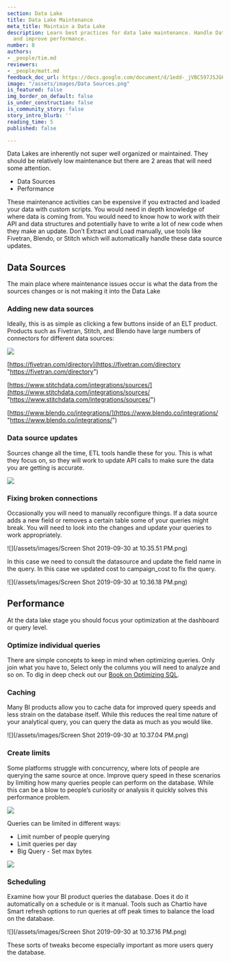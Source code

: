 ```yaml
---
section: Data Lake
title: Data Lake Maintenance
meta_title: Maintain a Data Lake
description: Learn best practices for data lake maintenance. Handle Data Source updates
  and improve performance.
number: 8
authors:
- _people/tim.md
reviewers:
- _people/matt.md
feedback_doc_url: https://docs.google.com/document/d/1edd-_jVBC597JSJG60cNANT7KazukO-hUxKLj74ziKY/edit?usp=sharing
image: "/assets/images/Data Sources.png"
is_featured: false
img_border_on_default: false
is_under_construction: false
is_community_story: false
story_intro_blurb: ''
reading_time: 5
published: false

---
```

Data Lakes are inherently not super well organized or maintained. They should be relatively low maintenance but there are 2 areas that will need some attention.

* Data Sources
* Performance

These maintenance activities can be expensive if you extracted and loaded your data with custom scripts. You would need in depth knowledge of where data is coming from. You would need to know how to work with their API and data structures and potentially have to write a lot of new code when they make an update. Don’t Extract and Load manually, use tools like Fivetran, Blendo, or Stitch which will automatically handle these data source updates.

## Data Sources

The main place where maintenance issues occur is what the data from the sources changes or is not making it into the Data Lake

### Adding new data sources

Ideally, this is as simple as clicking a few buttons inside of an ELT product. Products such as Fivetran, Stitch, and Blendo have large numbers of connectors for different data sources:

![](https://lh3.googleusercontent.com/lvRcwi8dRbmbWldSPsKMydxah97SNqrem0qwWfQPayBD5dqa7msI2NEJkNbga6tJnm6sJEKADTxY9-uMkhw-ZYvTY6WbaYasqpbDlYBuC10H6C3ZJZRD5yeh0QhTHxHLphylt5eZ)

[https://fivetran.com/directory](https://fivetran.com/directory "https://fivetran.com/directory")

[https://www.stitchdata.com/integrations/sources/](https://www.stitchdata.com/integrations/sources/ "https://www.stitchdata.com/integrations/sources/")

[https://www.blendo.co/integrations/](https://www.blendo.co/integrations/ "https://www.blendo.co/integrations/")

### Data source updates

Sources change all the time, ETL tools handle these for you. This is what they focus on, so they will work to update API calls to make sure the data you are getting is accurate.

![](https://lh4.googleusercontent.com/D3lNT3xQXyuEZzz-6689843AoElOyypifxTSpMMHZBk34SbqyWNNqMHBBB131TjOH6sw1XosafQm18QAWYqSo9JiBZx-5TncV7PT9p3rW77Q-QxDoXSj8vXsGl1rLHEYlhKU0fQT)

### Fixing broken connections

Occasionally you will need to manually reconfigure things. If a data source adds a new field or removes a certain table some of your queries might break. You will need to look into the changes and update your queries to work appropriately.

![](/assets/images/Screen Shot 2019-09-30 at 10.35.51 PM.png)

In this case we need to consult the datasource and update the field name in the query. In this case we updated cost to campaign_cost to fix the query.

![](/assets/images/Screen Shot 2019-09-30 at 10.36.18 PM.png)

## Performance

At the data lake stage you should focus your optimization at the dashboard or query level.

### Optimize individual queries

There are simple concepts to keep in mind when optimizing queries. Only join what you have to, Select only the columns you will need to analyze and so on. To dig in deep check out our [Book on Optimizing SQL](https://dataschool.com/sql-optimization/).

### Caching

Many BI products allow you to cache data for improved query speeds and less strain on the database itself. While this reduces the real time nature of your analytical query, you can query the data as much as you would like.

![](/assets/images/Screen Shot 2019-09-30 at 10.37.04 PM.png)

### Create limits

Some platforms struggle with concurrency, where lots of people are querying the same source at once. Improve query speed in these scenarios by limiting how many queries people can perform on the database. While this can be a blow to people’s curiosity or analysis it quickly solves this performance problem.

![](https://lh5.googleusercontent.com/9DFpy-EsVALoyHPi9VgSJ2fVCxw5rrhXUU0gdTHKa53SvsXpgAtRRV1MkWXL33OfchJLwwleM4H_KzCn4ay7xUnfXmnnsCattHbcZFGJU0j4QWwD8Y_OX4XY-qpOMg0Iy2kySAYO)

Queries can be limited in different ways:

* Limit number of people querying
* Limit queries per day
* Big Query - Set max bytes

![](https://lh4.googleusercontent.com/cWIU4UojEVcEtiOGQYCaNZTJIuTlNH9rjk_iBu3sedBKASalfahg3sQfleCW2-zFMyv3ZfKssMCiHdo8aKJtaAyLTnWXhCsAHhauUyPw6_z4CtijUjP0_q_l9i66UBa37K2BukVn)

### Scheduling

Examine how your BI product queries the database. Does it do it automatically on a schedule or is it manual. Tools such as Chartio have Smart refresh options to run queries at off peak times to balance the load on the database.

![](/assets/images/Screen Shot 2019-09-30 at 10.37.16 PM.png)

These sorts of tweaks become especially important as more users query the database.